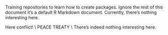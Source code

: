 
Training repositories to learn how to create packages. Ignore the rest
of this document it’s a default R Markdown document. Currently, there’s
nothing interesting here.

Here conflict! \\ PEACE TREATY \\ There’s indeed nothing interesting
here.
